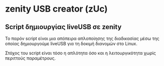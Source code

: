 # zenity USB creator (zUc)
## Script δημιουργίας liveUSB σε zenity

To παρόν script είναι μια απόπειρα απλοποίησης της διαδικασίας μέσω της οποίας δημιουργούμε liveUSB για τη δοκιμή διανομών στο Linux.

Στόχος του script είναι τόσο η απλότητα όσο και η λειτουργικότητα χωρίς περιττούς παραμέτρους. 
